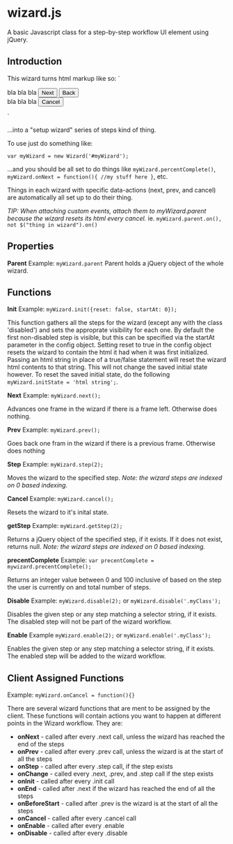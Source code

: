 # wizard.js
A basic Javascript class for a step-by-step workflow UI element using jQuery.

## Introduction
This wizard turns html markup like so:
`<div class="wizard" id="myWizard">
 	<div class="step">
 		bla bla bla
 		<button data-action="next">Next</button>
 		<button data-action="prev">Back</button>
 	</div>
 	<div class="step">
 		bla bla bla
 		<button data-action="cancel">Cancel</button>
 	</div>
</div>`

...into a "setup wizard" series of steps kind of thing.

To use just do something like:

`var myWizard = new Wizard('#myWizard');`

...and you should be all set to do things like `myWizard.percentComplete()`, `myWizard.onNext = function(){ //my stuff here }`, etc.

Things in each wizard with specific data-actions (next, prev, and cancel) are automatically all set up to do their thing.

*TIP: When attaching custom events, attach them to myWizard.parent because the wizard resets its html every cancel.* ie. `myWizard.parent.on(), not $("thing in wizard").on()`

## Properties
**Parent**
Example: `myWizard.parent`
Parent holds a jQuery object of the whole wizard.

## Functions
**Init**
Example: `myWizard.init({reset: false, startAt: 0});`

This function gathers all the steps for the wizard (except any with the class 'disabled') and sets the approprate visibility for each one. By default the first non-disabled step is visible, but this can be specified via the startAt parameter in the config object. Setting reset to true in the config object resets the wizard to contain the html it had when it was first initialized. Passing an html string in place of a true/false statement will reset the wizard html contents to that string. This will not change the saved initial state however. To reset the saved initial state, do the following `myWizard.initState = 'html string';`.

**Next**
Example: `myWizard.next();`

Advances one frame in the wizard if there is a frame left. Otherwise does nothing.

**Prev**
Example: `myWizard.prev();`

Goes back one fram in the wizard if there is a previous frame. Otherwise does nothing

**Step**
Example: `myWizard.step(2);`

Moves the wizard to the specified step. *Note: the wizard steps are indexed on 0 based indexing.*

**Cancel**
Example: `myWizard.cancel();`

Resets the wizard to it's inital state.

**getStep**
Example: `myWizard.getStep(2);`
 
Returns a jQuery object of the specified step, if it exists. If it does not exist, returns null. *Note: the wizard steps are indexed on 0 based indexing.*

**precentComplete**
Example: `var precentComplete = mywizard.precentComplete();`

Returns an integer value between 0 and 100 inclusive of based on the step the user is currently on and total number of steps.

**Disable**
Example: `myWizard.disable(2);` or `myWizard.disable('.myClass');`

Disables the given step or any step matching a selector string, if it exists. The disabled step will not be part of the wizard workflow. 

**Enable**
Example `myWizard.enable(2);` or `myWizard.enable('.myClass');`

Enables the given step or any step matching a selector string, if it exists. The enabled step will be added to the wizard workflow. 

## Client Assigned Functions
Example: `myWizard.onCancel = function(){}`

There are several wizard functions that are ment to be assigned by the client. These functions will contain actions you want to happen at different points in the Wizard workflow. They are:
- **onNext** - called after every .next call, unless the wizard has reached the end of the steps
- **onPrev** - called after every .prev call, unless the wizard is at the start of all the steps
- **onStep** - called after every .step call, if the step exists 
- **onChange** - called every .next, .prev, and .step call if the step exists 
- **onInit** - called after every .init call 
- **onEnd** - called after .next if the wizard has reached the end of all the steps 
- **onBeforeStart** - called after .prev is the wizard is at the start of all the steps 
- **onCancel** - called after every .cancel call 
- **onEnable** - called after every .enable
- **onDisable** - called after every .disable

